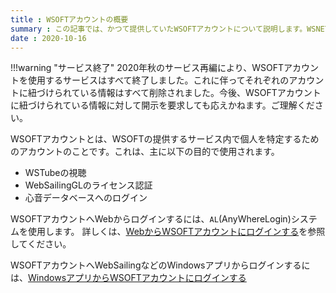 ```yaml
---
title : WSOFTアカウントの概要
summary : この記事では、かつて提供していたWSOFTアカウントについて説明します。WSNETアカウントとは異なります。
date : 2020-10-16
---
```


!!!warning "サービス終了"
  2020年秋のサービス再編により、WSOFTアカウントを使用するサービスはすべて終了しました。これに伴ってそれぞれのアカウントに紐づけられている情報はすべて削除されました。今後、WSOFTアカウントに紐づけられている情報に対して開示を要求しても応えかねます。ご理解ください。

WSOFTアカウントとは、WSOFTの提供するサービス内で個人を特定するためのアカウントのことです。これは、主に以下の目的で使用されます。

- WSTubeの視聴
- WebSailingGLのライセンス認証
- 心音データベースへのログイン

WSOFTアカウントへWebからログインするには、`AL`(AnyWhereLogin)システムを使用します。
詳しくは、[WebからWSOFTアカウントにログインする](./login-from-web.md)を参照してください。

WSOFTアカウントへWebSailingなどのWindowsアプリからログインするには、[WindowsアプリからWSOFTアカウントにログインする](./login-from-winforms.md)

